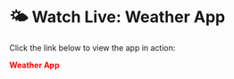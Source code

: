 # 🌤️ Watch Live: Weather App

Click the link below to view the app in action:

<a href="https://weatherapp1199.netlify.app/" style="color:red; text-decoration:none; font-weight:bold;">Weather App</a>


